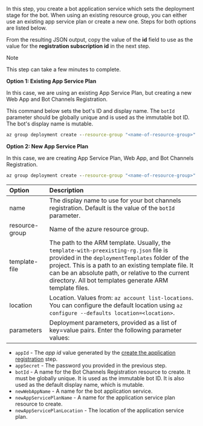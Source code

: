 In this step, you create a bot application service which sets the deployment stage for the bot. When using an existing resource group, you can either use an existing app service plan or create a new one. Steps for both options are listed below.

From the resulting JSON output, copy the value of the **id** field to use as the value for the **registration subscription id** in the next step.

> [!NOTE]
> This step can take a few minutes to complete.

**Option 1: Existing App Service Plan**

In this case, we are using an existing App Service Plan, but creating a new Web App and Bot Channels Registration.

This command below sets the bot's ID and display name. The `botId` parameter should be globally unique and is used as the immutable bot ID. The bot's display name is mutable.

```cmd
az group deployment create --resource-group "<name-of-resource-group>" --template-file "<path-to-template-with-preexisting-rg.json>" --parameters appId="<app-id-from-previous-step>" appSecret="<password-from-previous-step>" botId="<id or bot-app-service-name>" newWebAppName="<bot-app-service-name>" existingAppServicePlan="<name-of-app-service-plan>" appServicePlanLocation="<region-location-name>" --name "<bot-app-service-name>"
```

**Option 2: New App Service Plan**

In this case, we are creating App Service Plan, Web App, and Bot Channels Registration.

```cmd
az group deployment create --resource-group "<name-of-resource-group>" --template-file "<path-to-template-with-preexisting-rg.json>" --parameters appId="<app-id-from-previous-step>" appSecret="<password-from-previous-step>" botId="<id or bot-app-service-name>" newWebAppName="<bot-app-service-name>" newAppServicePlanName="<name-of-app-service-plan>" appServicePlanLocation="<region-location-name>" --name "<bot-app-service-name>"
```

| Option   | Description |
|:---------|:------------|
| name | The display name to use for your bot channels registration. Default is the value of the `botId` parameter.|
| resource-group | Name of the azure resource group. |
| template-file | The path to the ARM template. Usually, the  `template-with-preexisting-rg.json` file is provided in the `deploymentTemplates` folder of the project. This is a path to an existing template file. It can be an absolute path, or relative to the current directory. All bot templates generate ARM template files.|
| location |Location. Values from: `az account list-locations`. You can configure the default location using `az configure --defaults location=<location>`. |
| parameters | Deployment parameters, provided as a list of key=value pairs. Enter the following parameter values:

- `appId` - The *app id* value generated by the [create the application registration](https://docs.microsoft.com/azure/bot-service/bot-builder-deploy-az-cli?view=azure-bot-service-4.0&tabs=csharp#3-create-the-application-registration) step.
- `appSecret` - The password you provided in the previous step.
- `botId` - A name for the  Bot Channels Registration resource to create. It must be globally unique. It is used as the immutable bot ID. It is also used as the default display name, which is mutable.
- `newWebAppName` - A name for the bot application service.
- `newAppServicePlanName` - A name for the application service plan resource to create.
- `newAppServicePlanLocation` - The location of the application service plan.